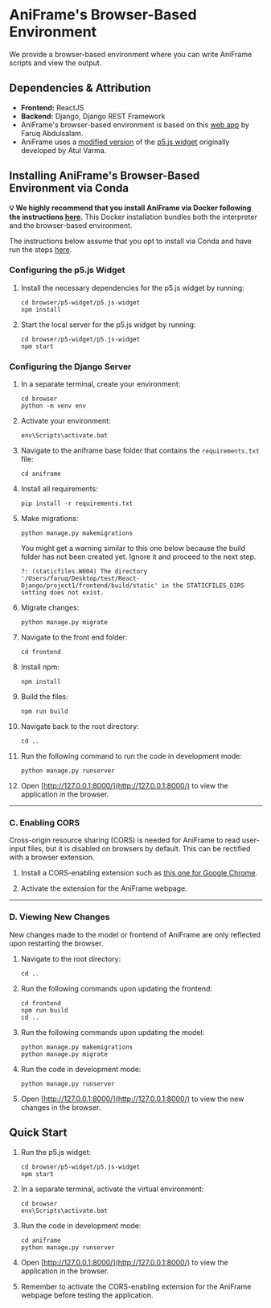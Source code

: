 # AniFrame's Browser-Based Environment

We provide a browser-based environment where you can write AniFrame scripts and view the output.

## Dependencies & Attribution

-   **Frontend:** ReactJS
-   **Backend:** Django, Django REST Framework
-   AniFrame's browser-based environment is based on this [web app](https://github.com/Faruqt/React-Django) by Faruq Abdulsalam.
-   AniFrame uses a [modified version](https://github.com/memgonzales/p5.js-widget) of the [p5.js widget](https://toolness.github.io/p5.js-widget) originally developed by Atul Varma.

## Installing AniFrame's Browser-Based Environment via Conda

**💡 We highly recommend that you install AniFrame via Docker following the instructions [here](https://github.com/memgonzales/aniframe-language?tab=readme-ov-file#option-1-using-docker-recommended).** This Docker installation bundles both the interpreter and the browser-based environment.

The instructions below assume that you opt to install via Conda and have run the steps [here](https://github.com/memgonzales/aniframe-language?tab=readme-ov-file#option-2-using-conda).

### Configuring the p5.js Widget

1. Install the necessary dependencies for the p5.js widget by running:

   ```
   cd browser/p5-widget/p5.js-widget
   npm install
   ```

1. Start the local server for the p5.js widget by running:

   ```
   cd browser/p5-widget/p5.js-widget
   npm start
   ```

### Configuring the Django Server

1. In a separate terminal, create your environment:
    ```
    cd browser
    python -m venv env
    ```
1. Activate your environment:
    ```
    env\Scripts\activate.bat
    ```
1. Navigate to the aniframe base folder that contains the `requirements.txt` file:
    ```
    cd aniframe
    ```
1. Install all requirements:
    ```
    pip install -r requirements.txt
    ```
1. Make migrations:

    ```
    python manage.py makemigrations
    ```

    You might get a warning similar to this one below because the build folder has not been created yet. Ignore it and proceed to the next step.

    ```WARNINGS:
    ?: (staticfiles.W004) The directory '/Users/faruq/Desktop/test/React-Django/project1/frontend/build/static' in the STATICFILES_DIRS setting does not exist.
    ```

1. Migrate changes:
    ```
    python manage.py migrate
    ```
1. Navigate to the front end folder:
    ```
    cd frontend
    ```
1. Install npm:
    ```
    npm install
    ```
1. Build the files:
    ```
    npm run build
    ```
1. Navigate back to the root directory:
    ```
    cd ..
    ```
1. Run the following command to run the code in development mode:
    ```
    python manage.py runserver
    ```
1. Open [http://127.0.0.1:8000/](http://127.0.0.1:8000/) to view the application in the browser.

---

### C. Enabling CORS

Cross-origin resource sharing (CORS) is needed for AniFrame to read user-input files, but it is disabled on browsers by default. This can be rectified with a browser extension.

1. Install a CORS-enabling extension such as [this one for Google Chrome](https://chromewebstore.google.com/detail/allow-cors-access-control/lhobafahddgcelffkeicbaginigeejlf).

1. Activate the extension for the AniFrame webpage.

---

### D. Viewing New Changes

New changes made to the model or frontend of AniFrame are only reflected upon restarting the browser.

1. Navigate to the root directory:

    ```
    cd ..
    ```

1. Run the following commands upon updating the frontend:
    ```
    cd frontend
    npm run build
    cd ..
    ```
1. Run the following commands upon updating the model:
    ```
    python manage.py makemigrations
    python manage.py migrate
    ```
1. Run the code in development mode:
    ```
    python manage.py runserver
    ```
1. Open [http://127.0.0.1:8000/](http://127.0.0.1:8000/) to view the new changes in the browser.

## Quick Start

1. Run the p5.js widget:
    ```
    cd browser/p5-widget/p5.js-widget
    npm start
    ```
1. In a separate terminal, activate the virtual environment:
    ```
    cd browser
    env\Scripts\activate.bat
    ```
1. Run the code in development mode:
    ```
    cd aniframe
    python manage.py runserver
    ```
1. Open [http://127.0.0.1:8000/](http://127.0.0.1:8000/) to view the application in the browser.

1. Remember to activate the CORS-enabling extension for the AniFrame webpage before testing the application.
